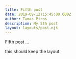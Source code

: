 ```yaml
---
title: Fifth post
date: 2019-09-12T15:45:00.000Z
author: Tamas Piros
description: My 5th post
layout: layouts/post.njk
---
```

Fifth post ...



this should keep the layout